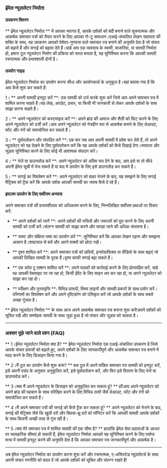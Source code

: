 ### ईमेल न्यूज़लेटर निर्माता

#### उपकरण विवरण
** ईमेल न्यूज़लेटर निर्माता ** में आपका स्वागत है, आपके दर्शकों को बंदी बनाने वाले सूचनात्मक और आकर्षक समाचार पत्रों को तैयार करने के लिए आपका गो-टू समाधान।एआई-संचालित लेखन सहायता की शक्ति के साथ, यह उपकरण आपको पेशेवर-गुणवत्ता वाले समाचार पत्र बनाने की अनुमति देता है जो संचार को बढ़ाते हैं और सगाई को बढ़ावा देते हैं।चाहे आप एक व्यवसाय के स्वामी, बाज़ारिया, या सामग्री निर्माता हों, हमारा टूल न्यूज़लेटर निर्माण की प्रक्रिया को सरल बनाता है, यह सुनिश्चित करना कि आपकी सामग्री रचनात्मक और प्रभावशाली दोनों है।

#### उपयोग गाइड
ईमेल न्यूज़लेटर निर्माता का उपयोग करना सीधा और उपयोगकर्ता के अनुकूल है।यहां बताया गया है कि आप कैसे शुरू कर सकते हैं:

1। ** अपनी सामग्री इनपुट करें **: उस सामग्री को दर्ज करके शुरू करें जिसे आप अपने समाचार पत्र में शामिल करना चाहते हैं।यह लेख, अपडेट, प्रचार, या किसी भी जानकारी से लेकर आपके दर्शकों के साथ साझा करना चाहते हैं।

2। ** अपने न्यूज़लेटर को कस्टमाइज़ करें **: अपने ब्रांड की आवाज और शैली को फिट करने के लिए अपने न्यूज़लेटर को दर्जी करें।आप अपने न्यूज़लेटर को नेत्रहीन रूप से आकर्षक बनाने के लिए लेआउट, फोंट और रंगों को समायोजित कर सकते हैं।

3। ** पूर्वावलोकन और संपादित करें **: एक बार जब आप अपनी सामग्री में प्रवेश कर लेते हैं, तो अपने न्यूज़लेटर को यह देखने के लिए पूर्वावलोकन करें कि यह आपके दर्शकों को कैसे दिखाई देगा।स्पष्टता और जुड़ाव सुनिश्चित करने के लिए कोई भी आवश्यक संपादन करें।

4। ** भेजें या डाउनलोड करें **: अपने न्यूज़लेटर को अंतिम रूप देने के बाद, आप इसे या तो सीधे अपनी ईमेल सूची में भेज सकते हैं या बाद में उपयोग के लिए इसे डाउनलोड कर सकते हैं।

5। ** सगाई का विश्लेषण करें **: अपने न्यूज़लेटर को बाहर भेजने के बाद, यह समझने के लिए सगाई मैट्रिक्स को ट्रैक करें कि आपके दर्शक आपकी सामग्री का जवाब कैसे दे रहे हैं।

#### इष्टतम उपयोग के लिए सर्वोत्तम अभ्यास
अपने समाचार पत्रों की प्रभावशीलता को अधिकतम करने के लिए, निम्नलिखित सर्वोत्तम प्रथाओं पर विचार करें:

- ** अपने दर्शकों को जानें **: अपने दर्शकों की रुचियों और जरूरतों को पूरा करने के लिए अपनी सामग्री को दर्जी करें।संलग्न सामग्री को साझा करने और सराहा जाने की अधिक संभावना है।

- ** स्पष्ट और संक्षिप्त भाषा का उपयोग करें **: सुनिश्चित करें कि आपका लेखन पढ़ना और समझना आसान है।शब्दजाल से बचें और अपने वाक्यों को छोटा रखें।

- ** दृश्य शामिल करें **: अपने समाचार पत्रों को छवियों, इन्फोग्राफिक्स या वीडियो के साथ बढ़ाएं जो आपकी लिखित सामग्री के पूरक हैं।दृश्य काफी सगाई बढ़ा सकते हैं।

- ** एक कॉल टू एक्शन शामिल करें **: अपने पाठकों को कार्रवाई करने के लिए प्रोत्साहित करें, चाहे वह आपकी वेबसाइट पर जा रहा हो, किसी ईवेंट के लिए साइन अप कर रहा हो, या अपने न्यूज़लेटर को साझा कर रहा हो।

- ** परीक्षण और पुनरावृत्ति **: विभिन्न प्रारूपों, विषय लाइनों और सामग्री प्रकारों के साथ प्रयोग करें।परिणामों का विश्लेषण करें और अपने दृष्टिकोण को परिष्कृत करें जो आपके दर्शकों के साथ सबसे अच्छा गूंजता है।

** ईमेल न्यूज़लेटर निर्माता ** के साथ आज अपने आकर्षक समाचार पत्र बनाना शुरू करें!अपने दर्शकों को सूचित रखें और सम्मोहक सामग्री के साथ जुड़ा हुआ है जो संचार और जुड़ाव को चलाता है।

---

### अक्सर पूछे जाने वाले प्रश्न (FAQ)

** 1।ईमेल न्यूज़लेटर निर्माता क्या है? **
ईमेल न्यूज़लेटर निर्माता एक एआई-संचालित उपकरण है जिसे आपके संचार प्रयासों को बढ़ाते हुए, अपने दर्शकों के लिए जानकारीपूर्ण और आकर्षक समाचार पत्र बनाने में मदद करने के लिए डिज़ाइन किया गया है।

** 2।मैं टूल का उपयोग कैसे शुरू करूं? **
बस टूल में अपने वांछित समाचार पत्र सामग्री को इनपुट करें, इसे अपनी पसंद के अनुसार अनुकूलित करें, इसे पूर्वावलोकन करें, और फिर इसे वितरण के लिए भेजें या डाउनलोड करें।

** 3।क्या मैं अपने न्यूज़लेटर के डिजाइन को अनुकूलित कर सकता हूं? **
हाँ!आप अपने न्यूज़लेटर को अपने ब्रांड की पहचान के साथ संरेखित करने के लिए विभिन्न तत्वों जैसे लेआउट, फोंट और रंगों को समायोजित कर सकते हैं।

** 4।मैं अपने समाचार पत्रों की सगाई को कैसे ट्रैक कर सकता हूं? **
अपने न्यूज़लेटर को भेजने के बाद, सगाई की मेट्रिक्स जैसे कि खुली दरों और क्लिक-थ्रू दरों को मॉनिटर करें कि आपकी सामग्री आपके दर्शकों के साथ कितनी अच्छी तरह से गूंज रही है।

** 5।क्या मेरे समाचार पत्र में शामिल सामग्री की एक सीमा है? **
हालांकि ईमेल सेवा प्रदाताओं के आधार पर व्यावहारिक सीमाएं हो सकती हैं, ईमेल न्यूज़लेटर निर्माता आपको यह सुनिश्चित करने के लिए पर्याप्त मात्रा में सामग्री इनपुट करने की अनुमति देता है कि आपका समाचार पत्र जानकारीपूर्ण और आकर्षक है।

---

अब ईमेल न्यूज़लेटर निर्माता का उपयोग करना शुरू करें और रचनात्मक, ए-असिस्टेड न्यूज़लेटर्स के साथ अपनी संचार रणनीति को बदल दें जो आपके दर्शकों को सूचित और संलग्न रखते हैं!